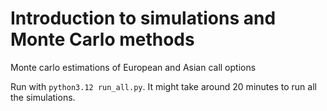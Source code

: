 # Introduction to simulations and Monte Carlo methods
Monte carlo estimations of European and Asian call options

Run with `python3.12 run_all.py`. It might take around 20 minutes to run all the simulations.
